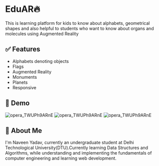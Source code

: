 


# EduAR🔥


This is learning platform for kids to know about alphabets, geometrical shapes and also helpful to students who want to know about organs and molecules using Augmented Reality


## ✅ Features

- Alphabets denoting objects
- Flags
- Augmented Reality
- Monuments
- Planets
- Responsive


## 🐣 Demo

![opera_TWUPh9ARnE](https://drive.google.com/file/d/1CXOQ2bQv8EaMLbLu2Uev3Vdm6vUBW-mw/view?usp=sharing)
![opera_TWUPh9ARnE](https://drive.google.com/file/d/1qie6EuYDTf5LsA2b1U0S4lPrq3kPwYJB/view?usp=sharing)
![opera_TWUPh9ARnE](https://user-images.githubusercontent.com/93370526/173075087-a4ae8eaa-7290-4175-9035-f73a8b63c031.png)

## 🚀 About Me
I'm Naveen Yadav, currently an undergraduate student at Delhi Technological University(DTU).Currently learning Data Structures and Algorithms, while understanding and implementing the fundamentals of computer engineering and learning web development.
